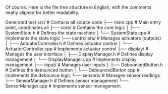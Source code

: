 Of course. Here is the file tree structure in English, with the comments neatly aligned for better readability.

Generated text
src/                                # Contains all source code
├── main.cpp # Main entry point, coordinates all
├── core/                           # Contains the core logic
│   ├── SystemState.h             # Defines the state machine
│   └── SystemState.cpp           # Implements the state logic
├── controllers/                    # Manages actuators (outputs)
│   ├── ActuatorController.h      # Defines actuator control
│   └── ActuatorController.cpp    # Implements actuator control
├── display/                        # Manages the user interface
│   ├── DisplayManager.h          # Defines display management
│   └── DisplayManager.cpp        # Implements display management
├── input/                          # Manages user inputs
│   ├── DebouncedButton.h         # Defines the debounced button
│   └── DebouncedButton.cpp       # Implements the debounce logic
└── sensors/                        # Manages sensor readings
    ├── SensorManager.h           # Defines sensor management
    └── SensorManager.cpp         # Implements sensor management
